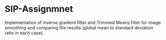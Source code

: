 # SIP-Assignmnet
Implementation of inverse gradient filter and Trimmed Means filter for image smoothing and comparing the results (global mean to standard deviation ratio in each case). 
